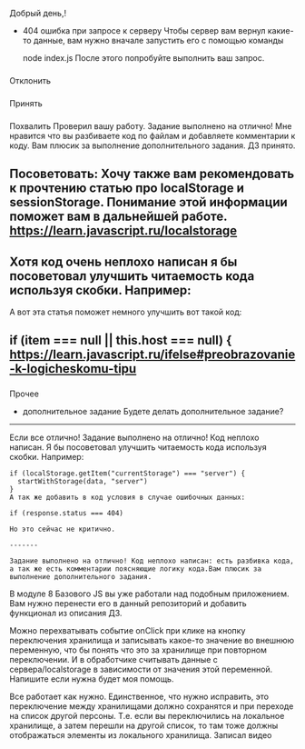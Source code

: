 Добрый день,!


- 404 ошибка при запросе к серверу
  Чтобы сервер вам вернул какие-то данные, вам нужно вначале запустить его с помощью команды

  node index.js
  После этого попробуйте выполнить ваш запрос.

###
Отклонить


###
Принять

###
Похвалить
Проверил вашу работу. Задание выполнено на отлично! Мне нравится что вы разбиваете код по файлам и добавляете комментарии к коду. Вам плюсик за выполнение дополнительного задания. ДЗ принято.

###
Посоветовать:
Хочу также вам рекомендовать к прочтению статью про localStorage и sessionStorage. Понимание этой информации поможет вам в дальнейшей работе.
https://learn.javascript.ru/localstorage
---
Хотя код очень неплохо написан я бы посоветовал улучшить читаемость кода используя скобки. Например:
---
А вот эта статья поможет немного улучшить вот такой код:

if (item === null || this.host === null) {
https://learn.javascript.ru/ifelse#preobrazovanie-k-logicheskomu-tipu
---

###
Прочее




- дополнительное задание
    Будете делать дополнительное задание?



---------
Если все отлично!
    Задание выполнено на отлично! Код неплохо написан. Я бы посоветовал улучшить читаемость кода используя скобки. Например:

    if (localStorage.getItem("currentStorage") === "server") {
      startWithStorage(data, "server")
    }
    А так же добавить в код условия в случае ошибочных данных:

    if (response.status === 404)

    Но это сейчас не критично.

    -------

    Задание выполнено на отлично! Код неплохо написан: есть разбивка кода, а так же есть комментарии поясняющие логику кода.Вам плюсик за выполнение дополнительного задания.





В модуле 8 Базового JS вы уже работали над подобным приложением. Вам нужно перенести его в данный репозиторий и добавить функционал из описания ДЗ.

Можно перехватывать событие onClick при клике на кнопку переключения хранилища и записывать какое-то значение во внешнюю переменную, что бы понять что это за хранилище при повторном переключении. И в обработчике считывать данные с сервера/localstorage в зависимости от значения этой переменной.
Напишите если нужна будет моя помощь.


Все работает как нужно. Единственное, что нужно исправить, это переключение между хранилищами должно сохранятся и при переходе на список другой персоны. Т.е. если вы переключились на локальное хранилище, а затем перешли на другой список, то там тоже должны отображаться элементы из локального хранилища. Записал видео
